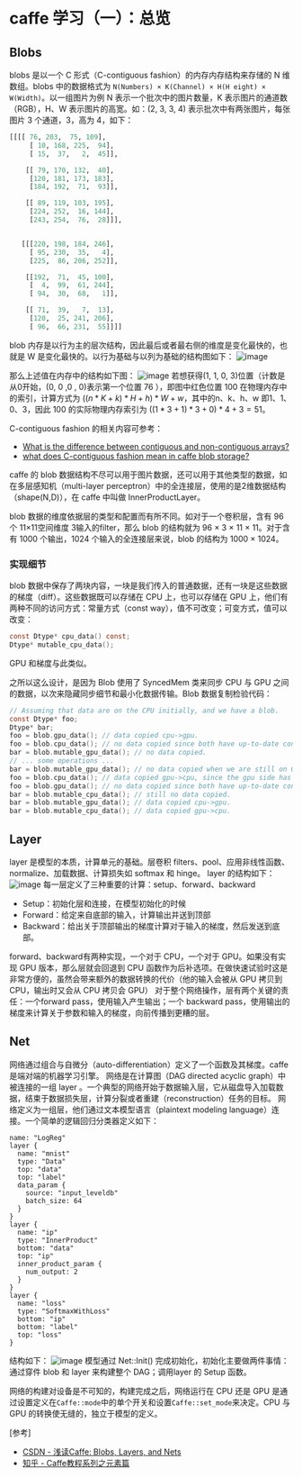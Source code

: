 # caffe 学习（一）：总览
## Blobs
blobs 是以一个 C 形式（C-contiguous fashion）的内存内存结构来存储的 N 维数组。blobs 中的数据格式为 `N(Numbers) × K(Channel) × H(H eight) × W(Width)`。以一组图片为例 N 表示一个批次中的图片数量，K 表示图片的通道数（RGB），H、W 表示图片的高宽。如：(2, 3, 3, 4) 表示批次中有两张图片，每张图片 3 个通道，3，高为 4，如下：
```python
[[[[ 76, 203,  75, 109],
     [ 10, 168, 225,  94],
     [ 15,  37,   2,  45]],

    [[ 79, 170, 132,  40],
     [120, 181, 173, 183],
     [184, 192,  71,  93]],

    [[ 89, 119, 103, 195],
     [224, 252,  16, 144],
     [243, 254,  76,  28]]],


   [[[220, 198, 184, 246],
     [ 95, 230,  35,   4],
     [225,  86, 206, 252]],

    [[192,  71,  45, 100],
     [  4,  99,  61, 244],
     [ 94,  30,  68,   1]],

    [[ 71,  39,   7,  13],
     [120,  25, 241, 206],
     [ 96,  66, 231,  55]]]]
```
blob 内存是以行为主的层次结构，因此最后或者最右侧的维度是变化最快的，也就是 W 是变化最快的。以行为基础与以列为基础的结构图如下：
![image](https://ws4.sinaimg.cn/large/69d4185bly1fvp3z3ysydj20f805ht9g.jpg)

那么上述值在内存中的结构如下图：
![image](https://ws3.sinaimg.cn/large/69d4185bly1fvpcxikg8hj20g8084abm.jpg)
若想获得(1, 1, 0, 3)位置（计数是从0开始，(0, 0 ,0 , 0)表示第一个位置 76 ），即图中红色位置 100 在物理内存中的索引，计算方式为 $((n * K + k) * H + h) * W + w$，其中的n、k、h、w 即1、1、0、3，因此 100 的实际物理内存索引为 $((1 * 3 + 1) * 3 + 0) * 4 + 3 = 51$。

C-contiguous fashion 的相关内容可参考：
- [What is the difference between contiguous and non-contiguous arrays?](https://stackoverflow.com/questions/26998223/what-is-the-difference-between-contiguous-and-non-contiguous-arrays)
- [what does C-contiguous fashion mean in caffe blob storage?](https://stackoverflow.com/questions/37597814/what-does-c-contiguous-fashion-mean-in-caffe-blob-storage)

caffe 的 blob 数据结构不尽可以用于图片数据，还可以用于其他类型的数据，如在多层感知机（multi-layer perceptron）中的全连接层，使用的是2维数据结构（shape(N,D)），在 caffe 中叫做 InnerProductLayer。

blob 数据的维度依据层的类型和配置而有所不同。如对于一个卷积层，含有 96 个 11×11空间维度 3输入的filter，那么 blob 的结构就为 96 × 3 × 11 × 11。对于含有 1000 个输出，1024 个输入的全连接层来说，blob 的结构为 1000 × 1024。

### 实现细节
blob 数据中保存了两块内容，一块是我们传入的普通数据，还有一块是这些数据的梯度（diff）。这些数据既可以存储在 CPU 上，也可以存储在 GPU 上，他们有两种不同的访问方式：常量方式（const way），值不可改变；可变方式，值可以改变：
```c
const Dtype* cpu_data() const;
Dtype* mutable_cpu_data();
```
GPU 和梯度与此类似。

之所以这么设计，是因为 Blob 使用了 SyncedMem 类来同步 CPU 与 GPU 之间的数据，以次来隐藏同步细节和最小化数据传输。Blob 数据复制检验代码：
```c
// Assuming that data are on the CPU initially, and we have a blob.
const Dtype* foo;
Dtype* bar;
foo = blob.gpu_data(); // data copied cpu->gpu.
foo = blob.cpu_data(); // no data copied since both have up-to-date contents.
bar = blob.mutable_gpu_data(); // no data copied.
// ... some operations ...
bar = blob.mutable_gpu_data(); // no data copied when we are still on GPU.
foo = blob.cpu_data(); // data copied gpu->cpu, since the gpu side has modified the data
foo = blob.gpu_data(); // no data copied since both have up-to-date contents
bar = blob.mutable_cpu_data(); // still no data copied.
bar = blob.mutable_gpu_data(); // data copied cpu->gpu.
bar = blob.mutable_cpu_data(); // data copied gpu->cpu.
```

## Layer
layer 是模型的本质，计算单元的基础。层卷积 filters、pool、应用非线性函数、normalize、加载数据、计算损失如 softmax 和 hinge。
layer 的结构如下：
![image](https://wx2.sinaimg.cn/large/69d4185bly1fvq8a6hsx0j207b07saa9.jpg)
每一层定义了三种重要的计算：setup、forward、backward
- Setup：初始化层和连接，在模型初始化的时候
- Forward：给定来自底部的输入，计算输出并送到顶部
- Backward：给出关于顶部输出的梯度计算对于输入的梯度，然后发送到底部。

forward、backward有两种实现，一个对于 CPU，一个对于 GPU。如果没有实现 GPU 版本，那么层就会回退到 CPU 函数作为后补选项。在做快速试验时这是非常方便的，虽然会带来额外的数据转换的代价（他的输入会被从 GPU 拷贝到 CPU，输出时又会从 CPU 拷贝会 GPU）
对于整个网络操作，层有两个关键的责任：一个forward pass，使用输入产生输出；一个 backward pass，使用输出的梯度来计算关于参数和输入的梯度，向前传播到更糟的层。

## Net
网络通过组合与自微分（auto-differentiation）定义了一个函数及其梯度。caffe 是端对端的机器学习引擎。
网络是在计算图（DAG directed acyclic graph）中被连接的一组 layer 。一个典型的网络开始于数据输入层，它从磁盘导入加载数据，结束于数据损失层，计算分裂或者重建（reconstruction）任务的目标。
网络定义为一组层，他们通过文本模型语言（plaintext modeling language）连接。一个简单的逻辑回归分类器定义如下：
```
name: "LogReg"
layer {
  name: "mnist"
  type: "Data"
  top: "data"
  top: "label"
  data_param {
    source: "input_leveldb"
    batch_size: 64
  }
}
layer {
  name: "ip"
  type: "InnerProduct"
  bottom: "data"
  top: "ip"
  inner_product_param {
    num_output: 2
  }
}
layer {
  name: "loss"
  type: "SoftmaxWithLoss"
  bottom: "ip"
  bottom: "label"
  top: "loss"
}
```
结构如下：
![image](https://ws4.sinaimg.cn/large/69d4185bly1fvqks08uf3j20a20a5mxm.jpg)
模型通过 Net::Init() 完成初始化，初始化主要做两件事情：通过穿件 blob 和 layer 来构建整个 DAG；调用layer 的 Setup 函数。

网络的构建对设备是不可知的，构建完成之后，网络运行在 CPU 还是 GPU 是通过设置定义在`Caffe::mode`中的单个开关和设置`Caffe::set_mode`来决定。CPU 与 GPU 的转换使无缝的，独立于模型的定义。






[参考]
- [CSDN - 浅读Caffe: Blobs, Layers, and Nets](https://blog.csdn.net/u010167269/article/details/51067296)
- [知乎 - Caffe教程系列之元素篇](https://zhuanlan.zhihu.com/p/23173215)






